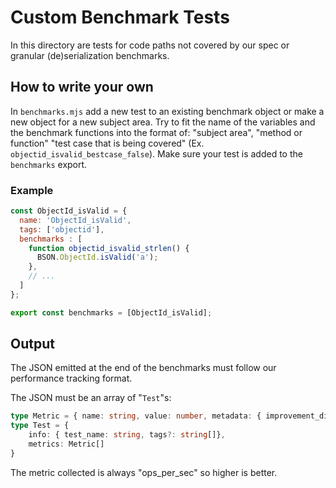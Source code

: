 # Custom Benchmark Tests

In this directory are tests for code paths not covered by our spec or granular (de)serialization benchmarks.

## How to write your own

In `benchmarks.mjs` add a new test to an existing benchmark object or make a new object for a new subject area.
Try to fit the name of the variables and the benchmark functions into the format of: "subject area", "method or function" "test case that is being covered" (Ex. `objectid_isvalid_bestcase_false`).
Make sure your test is added to the `benchmarks` export.

### Example

```js
const ObjectId_isValid = {
  name: 'ObjectId_isValid',
  tags: ['objectid'],
  benchmarks : [
    function objectid_isvalid_strlen() {
      BSON.ObjectId.isValid('a');
    },
    // ...
  ]
};

export const benchmarks = [ObjectId_isValid];
```

## Output

The JSON emitted at the end of the benchmarks must follow our performance tracking format.

The JSON must be an array of "`Test`"s:

```ts
type Metric = { name: string, value: number, metadata: { improvement_diraction: 'up' | 'down' } }
type Test = {
    info: { test_name: string, tags?: string[]},
    metrics: Metric[]
}
```

The metric collected is always "ops_per_sec" so higher is better.
